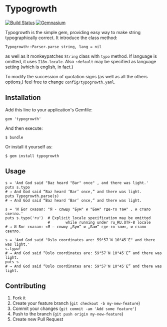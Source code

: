 # Typogrowth

[![Build Status](https://travis-ci.org/mudasobwa/typogrowth.png)](https://travis-ci.org/mudasobwa/typogrowth)
[![Gemnasium](https://gemnasium.com/mudasobwa/typogrowth.png?travis)](https://gemnasium.com/mudasobwa/typogrowth)

Typogrowth is the simple gem, providing easy way to make string
typographically correct. It introduce the class method:

    Typogrowth::Parser.parse string, lang = nil

as well as it monkeypatches `String` class with `typo` method.
If language is omitted, it uses `I18n.locale`. Also `:default`
may be specified as language setting (which is english, in fact.)

To modify the succession of quotation signs (as well as all the 
others options,) feel free to change `config/typogrowth.yaml`. 

## Installation

Add this line to your application's Gemfile:

    gem 'typogrowth'

And then execute:

    $ bundle

Or install it yourself as:

    $ gem install typogrowth

## Usage

    s = 'And God said "Baz heard "Bar" once" , and there was light.'
    puts s.typo
    # ⇒ And God said “Baz heard ‘Bar’ once,” and there was light.
    puts Typogrowth.parse(s)
    # ⇒ And God said “Baz heard ‘Bar’ once,” and there was light.

    s = 'И Бог сказал: "Я - слышу "Бум" и "Бам" где-то там" , и стало светло.'
    puts s.typo('ru')  # Explicit locale specification may be omitted
                       #       while running under ru_RU.UTF-8 locale
    # ⇒ И Бог сказал: «Я — слышу „Бум“ и „Бам“ где-то там», и стало светло.

    s = 'And God said "Oslo coordinates are: 59°57′N 10°45′E" and there was light.'
    s.typo!
    # ⇒ And God said “Oslo coordinates are: 59°57′N 10°45′E” and there was light.
    puts s 
    # ⇒ And God said “Oslo coordinates are: 59°57′N 10°45′E” and there was light.

## Contributing

1. Fork it
2. Create your feature branch (`git checkout -b my-new-feature`)
3. Commit your changes (`git commit -am 'Add some feature'`)
4. Push to the branch (`git push origin my-new-feature`)
5. Create new Pull Request
